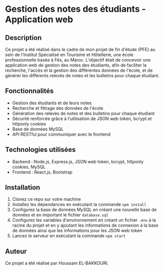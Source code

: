 # Gestion des notes des étudiants - Application web

## Description
Ce projet a été réalisé dans le cadre de mon projet de fin d'étude (PFE) au sein de l'Institut Spécialisé en Tourisme et Hôtellerie, une école professionnelle basée à Fès, au Maroc. L'objectif était de concevoir une application web de gestion des notes des étudiants, afin de faciliter la recherche, l'accès et la gestion des différentes données de l'école, et de générer les différents relevés de notes et les bulletins pour chaque étudiant.

## Fonctionnalités
- Gestion des étudiants et de leurs notes
- Recherche et filtrage des données de l'école
- Génération des relevés de notes et des bulletins pour chaque étudiant
- Sécurité renforcée grâce à l'utilisation de JSON web token, bcrypt et httponly cookies
- Base de données MySQL
- API RESTful pour communiquer avec le frontend

## Technologies utilisées
- Backend : Node.js, Express.js, JSON web token, bcrypt, httponly cookies, MySQL
- Frontend : React.js, Bootstrap

## Installation
1. Clonez ce repo sur votre machine
2. Installez les dépendances en exécutant la commande `npm install`
3. Configurez la base de données MySQL en créant une nouvelle base de données et en important le fichier `database.sql`
4. Configurez les variables d'environnement en créant un fichier `.env` à la racine du projet et en y ajoutant les informations de connexion à la base de données ainsi que les informations pour les JSON web token
5. Lancez le serveur en exécutant la commande `npm start`

## Auteur
Ce projet a été réalisé par Houssam EL-BAKKOURI.
